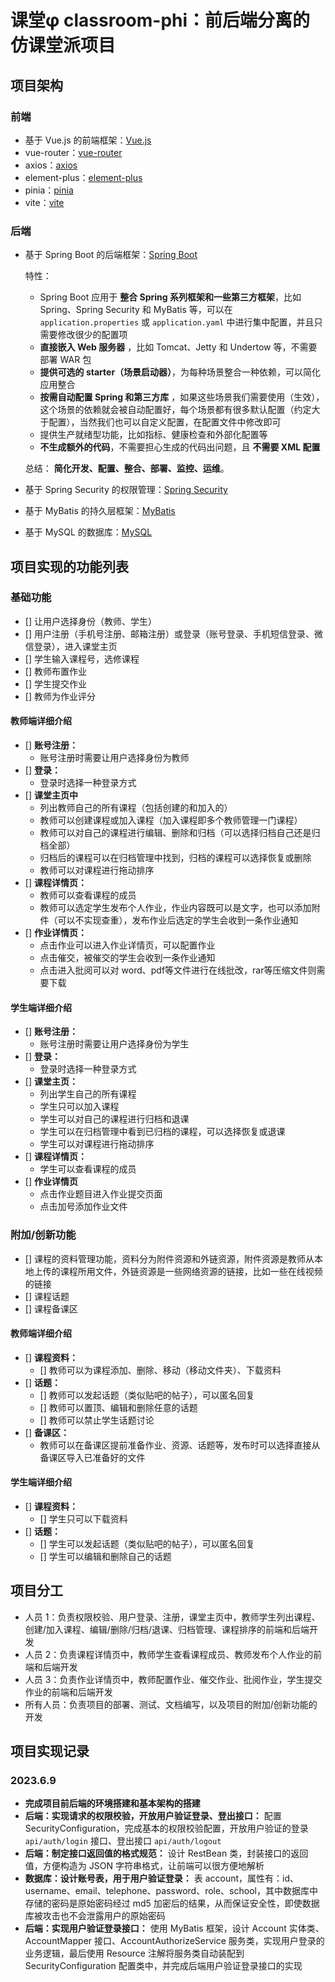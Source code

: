 # 课堂φ classroom-phi：前后端分离的仿课堂派项目

## 项目架构

### 前端

- 基于 Vue.js 的前端框架：[Vue.js](https://cn.vuejs.org/)
- vue-router：[vue-router](https://router.vuejs.org/zh/)
- axios：[axios](https://axios-http.com/)
- element-plus：[element-plus](https://element-plus.gitee.io/#/zh-CN/component/installation)
- pinia：[pinia](https://pinia.esm.dev/)
- vite：[vite](https://cn.vitejs.cn/)

### 后端

- 基于 Spring Boot 的后端框架：[Spring Boot](https://spring.io/projects/spring-boot)

  特性：

    - Spring Boot 应用于 **整合 Spring 系列框架和一些第三方框架**，比如 Spring、Spring Security 和
      MyBatis 等，可以在 `application.properties` 或 `application.yaml` 中进行集中配置，并且只需要修改很少的配置项
    - **直接嵌入 Web 服务器** ，比如 Tomcat、Jetty 和 Undertow 等，不需要部署 WAR 包
    - **提供可选的 starter（场景启动器）**，为每种场景整合一种依赖，可以简化应用整合
    - **按需自动配置 Spring 和第三方库**
      ，如果这些场景我们需要使用（生效），这个场景的依赖就会被自动配置好，每个场景都有很多默认配置（约定大于配置），当然我们也可以自定义配置，在配置文件中修改即可
    - 提供生产就绪型功能，比如指标、健康检查和外部化配置等
    - **不生成额外的代码**，不需要担心生成的代码出问题，且 **不需要 XML 配置**

  总结： **简化开发、配置、整合、部署、监控、运维**。

- 基于 Spring Security 的权限管理：[Spring Security](https://spring.io/projects/spring-security)
- 基于 MyBatis 的持久层框架：[MyBatis](https://mybatis.org/mybatis-3/zh/index.html)
- 基于 MySQL 的数据库：[MySQL](https://www.mysql.com/cn/)

## 项目实现的功能列表

### 基础功能

- [] 让用户选择身份（教师、学生）
- [] 用户注册（手机号注册、邮箱注册）或登录（账号登录、手机短信登录、微信登录），进入课堂主页
- [] 学生输入课程号，选修课程
- [] 教师布置作业
- [] 学生提交作业
- [] 教师为作业评分

#### 教师端详细介绍

- [] **账号注册：**
    - 账号注册时需要让用户选择身份为教师
- [] **登录：**
    - 登录时选择一种登录方式
- [] **课堂主页中**
    - 列出教师自己的所有课程（包括创建的和加入的）
    - 教师可以创建课程或加入课程（加入课程即多个教师管理一门课程）
    - 教师可以对自己的课程进行编辑、删除和归档（可以选择归档自己还是归档全部）
    - 归档后的课程可以在归档管理中找到，归档的课程可以选择恢复或删除
    - 教师可以对课程进行拖动排序
- [] **课程详情页：**
    - 教师可以查看课程的成员
    - 教师可以选定学生发布个人作业，作业内容既可以是文字，也可以添加附件（可以不实现查重），发布作业后选定的学生会收到一条作业通知
- [] **作业详情页：**
    - 点击作业可以进入作业详情页，可以配置作业
    - 点击催交，被催交的学生会收到一条作业通知
    - 点击进入批阅可以对 word、pdf等文件进行在线批改，rar等压缩文件则需要下载

#### 学生端详细介绍

- [] **账号注册：**
    - 账号注册时需要让用户选择身份为学生
- [] **登录：**
    - 登录时选择一种登录方式
- [] **课堂主页：**
    - 列出学生自己的所有课程
    - 学生只可以加入课程
    - 学生可以对自己的课程进行归档和退课
    - 学生可以在归档管理中看到已归档的课程，可以选择恢复或退课
    - 学生可以对课程进行拖动排序
- [] **课程详情页：**
    - 学生可以查看课程的成员
- [] **作业详情页**
    - 点击作业题目进入作业提交页面
    - 点击加号添加作业文件

### 附加/创新功能

- [] 课程的资料管理功能，资料分为附件资源和外链资源，附件资源是教师从本地上传的课程所用文件，外链资源是一些网络资源的链接，比如一些在线视频的链接
- [] 课程话题
- [] 课程备课区

#### 教师端详细介绍

- [] **课程资料：**
    - [] 教师可以为课程添加、删除、移动（移动文件夹）、下载资料
- [] **话题：**
    - [] 教师可以发起话题（类似贴吧的帖子），可以匿名回复
    - [] 教师可以置顶、编辑和删除任意的话题
    - [] 教师可以禁止学生话题讨论
- [] **备课区：**
    - 教师可以在备课区提前准备作业、资源、话题等，发布时可以选择直接从备课区导入已准备好的文件

#### 学生端详细介绍

- [] **课程资料：**
    - [] 学生只可以下载资料
- [] **话题：**
    - [] 学生可以发起话题（类似贴吧的帖子），可以匿名回复
    - [] 学生可以编辑和删除自己的话题

## 项目分工

- 人员 1：负责权限校验、用户登录、注册，课堂主页中，教师学生列出课程、创建/加入课程、编辑/删除/归档/退课、归档管理、课程排序的前端和后端开发
- 人员 2：负责课程详情页中，教师学生查看课程成员、教师发布个人作业的前端和后端开发
- 人员 3：负责作业详情页中，教师配置作业、催交作业、批阅作业，学生提交作业的前端和后端开发
- 所有人员：负责项目的部署、测试、文档编写，以及项目的附加/创新功能的开发

## 项目实现记录

### 2023.6.9

- **完成项目前后端的环境搭建和基本架构的搭建**
- **后端：实现请求的权限校验，开放用户验证登录、登出接口：** 配置
  SecurityConfiguration，完成基本的权限校验配置，开放用户验证的登录 `api/auth/login`
  接口、登出接口 `api/auth/logout`
- **后端：制定接口返回值的格式规范：** 设计 RestBean 类，封装接口的返回值，方便构造为 JSON
  字符串格式，让前端可以很方便地解析
- **数据库：设计账号表，用于用户验证登录：**
  表 account，属性有：id、username、email、telephone、password、role、school，其中数据库中存储的密码是原始密码经过
  md5 加密后的结果，从而保证安全性，即使数据库被攻击也不会泄露用户的原始密码
- **后端：实现用户验证登录接口：** 使用 MyBatis
  框架，设计 Account 实体类、AccountMapper 接口、AccountAuthorizeService 服务类，实现用户登录的业务逻辑，最后使用
  Resource 注解将服务类自动装配到 SecurityConfiguration 配置类中，并完成后端用户验证登录接口的实现
